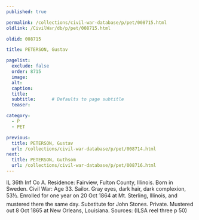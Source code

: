```yaml
---
published: true

permalink: /collections/civil-war-database/p/pet/008715.html
oldlink: /CivilWar/db/p/pet/008715.html

oldid: 008715

title: PETERSON, Gustav

pagelist:
  exclude: false
  order: 8715
  image: 
  alt:
  caption:
  title:
  subtitle:      # Defaults to page subtitle
  teaser:

category: 
  - P 
  - PET

previous:
  title: PETERSON, Gustav
  url: /collections/civil-war-database/p/pet/008714.html  
next:
  title: PETERSON, Guthsom
  url: /collections/civil-war-database/p/pet/008716.html   
---
```

IL 36th Inf Co A. Residence: Fairview, Fulton County, Illinois. Born in Sweden. Civil War: Age 33. Sailor. Gray eyes, dark hair, dark complexion, 5&#146;3&frac12;&#148;. Enrolled for one year on 20 Oct 1864 at Mt. Sterling, Illinois, and mustered there the same day. Substitute for John Stones. Private. Mustered out 8 Oct 1865 at New Orleans, Louisiana. Sources: (ILSA reel three p 50)